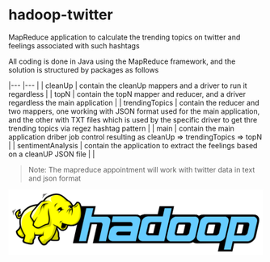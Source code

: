 # hadoop-twitter

MapReduce application to calculate the trending topics on twitter and feelings associated with such hashtags

All coding is done in Java using the MapReduce framework, and the solution is structured by packages as follows

|---	|---	|
| cleanUp 	| contain the cleanUp mappers and a driver to run it regardless 	|
| topN 	| contain the topN mapper and reducer, and a driver regardless the main application 	|
| trendingTopics 	| contain the reducer and two mappers, one working with JSON format used for the main application, and the other with TXT files which is used by the specific driver to get thre trending topics via regez hashtag pattern 	|
| main 	| contain the main application driber job control resulting as cleanUp => trendingTopics => topN 	|
| sentimentAnalysis 	| contain the application to extract the feelings based on a cleanUP JSON file 	|                                                                          |

>Note: The mapreduce appointment will work with twitter data in text and json format

<img src="assets/hadoop-logo.png" width="580" />
